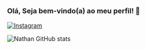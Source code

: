 ### Olá, Seja bem-vindo(a) ao meu perfil! 🙌

[![Instagram](https://img.shields.io/badge/Instagram-E4405F?style=for-the-badge&logo=instagram&logoColor=white)](https://www.instagram.com/nathan.n_sa/)

![Nathan GitHub stats](https://github-readme-stats.vercel.app/api?username=nathannsa&show_icons=true&theme=synthwave)
